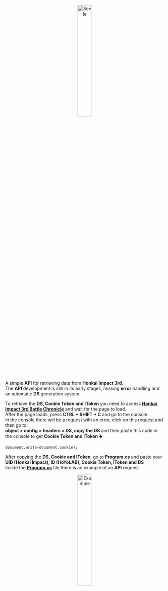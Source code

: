 <div align="center"><img src="https://i.imgur.com/VCvZhWT.jpg" alt="Seele" width="30%"></img></div>

A simple **API** for retrieving data from **Honkai Impact 3rd**.<br>
The **API** development is still in its early stages, missing **error** handling and an automatic **DS** generation system.

To retrieve the **DS, Cookie Token and lToken** you need to access **[Honkai Impact 3rd Battle Chronicle](https://act.hoyolab.com/app/community-game-records-sea/index.html?bbs_presentation_style=fullscreen&bbs_auth_required=true&gid=1&utm_source=introduction#/bh3)** and wait for the page to load.<br>
After the page loads, press **CTRL + SHIFT + C** and go to the console.<br>
In the console there will be a request with an error, click on this request and then go to:<br>
**object > config > headers > DS, copy the DS** and then paste this code in the console to get **Cookie Token and lToken 🠋**<br>
```
document.write(document.cookie);
```

After copying the **DS, Cookie and lToken**, go to **[Program.cs](https://github.com/nicaksks/Seele/blob/main/Program.cs)** and paste your **UID (Honkai Impact), ID (HoYoLAB), Cookie Token, lToken and DS**<br>
Inside the **[Program.cs](https://github.com/nicaksks/Seele/blob/main/Program.cs)** file there is an example of an **API** request.
<div align="center"><img src="https://i.imgur.com/tNpXiFq.png" alt="Example" width="30%"></img></div>